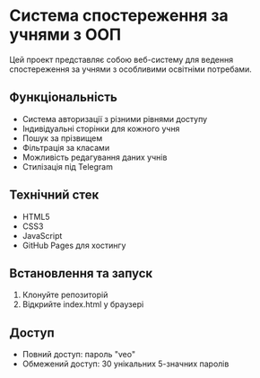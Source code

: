 # Система спостереження за учнями з ООП

Цей проект представляє собою веб-систему для ведення спостереження за учнями з особливими освітніми потребами.

## Функціональність

- Система авторизації з різними рівнями доступу
- Індивідуальні сторінки для кожного учня
- Пошук за прізвищем
- Фільтрація за класами
- Можливість редагування даних учнів
- Стилізація під Telegram

## Технічний стек

- HTML5
- CSS3
- JavaScript
- GitHub Pages для хостингу

## Встановлення та запуск

1. Клонуйте репозиторій
2. Відкрийте index.html у браузері

## Доступ

- Повний доступ: пароль "veo"
- Обмежений доступ: 30 унікальних 5-значних паролів 